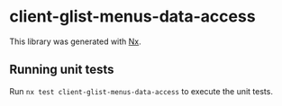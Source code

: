 # client-glist-menus-data-access

This library was generated with [Nx](https://nx.dev).

## Running unit tests

Run `nx test client-glist-menus-data-access` to execute the unit tests.
